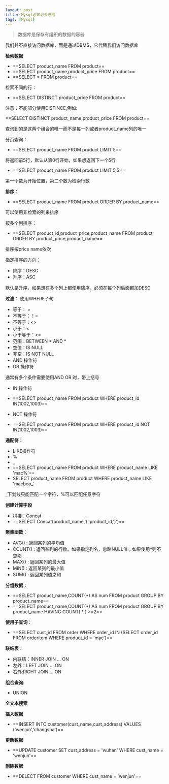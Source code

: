 ```yaml
---
layout: post
title: Mysql必知必会总结
tags: [Mysql]
---
```

> 数据库是保存有组织的数据的容器

我们并不直接访问数据库，而是通过DBMS，它代替我们访问数据库

**检索数据**

- ==SELECT product_name FROM product==
- ==SELECT product_name,product_price FROM product==
- ==SELECT * FROM product==

检索不同的行：
- ==SELECT DISTINCT product_price FROM product==

注意：不能部分使用DISTINCE,例如:

==SELECT DISTINCT product_name,product_price FROM product==

查询到的是这两个组合的唯一而不是每一列或者product_name列的唯一

分页查询：
- ==SELECT product_name FROM pruduct LIMIT 5==

将返回前5行，默认从第0行开始，如果想返回下一个5行

- ==SELECT product_name FROM product LIMIT 5,5==

第一个数为开始位置，第二个数为检索行数

**排序**：

- ==SELECT product_name FROM product ORDER BY product_name==

可以使用非检索的列来排序

按多个列排序：
- ==SELECT product_id,product_price,product_name FROM product ORDER BY product_price,product_name==

排序按price name依次

指定排序的方向：
- 降序：DESC
- 升序：ASC

默认是升序，如果想在多个列上都使用降序，必须在每个列后面都加DESC

**过滤**：
使用WHERE子句

- 等于： =
- 不等于：！=
- 不等于：<>
- 小于：<
- 小于等于：<=
- 范围：BETWEEN * AND *
- 空值：IS NULL
- 非空：IS NOT NULL
- AND 操作符
- OR 操作符

通常有多个条件需要使用AND OR 时，带上括号

- IN 操作符

- ==SELECT product_name FROM product WHERE product_id IN(1002,1003)==

- NOT 操作符
-  ==SELECT product_name FROM product WHERE product_id NOT IN(1002,1003)==

**通配符：**

- LIKE操作符
- %
- _
- ==SELECT product_name FROM product WHERE product_name LIKE 'mac%'==
- SELECT product_name FROM product WHERE product_name LIKE 'macboo_'

_下划线只能匹配一个字符，%可以匹配任意字符

**创建计算字段**
- 拼接：Concat
- ==SELECT Concat(product_name,'(',product_id,')')==

**聚集函数**：
- AVG() : 返回某列的平均值
- COUNT() : 返回某列的行数。如果指定列名，忽略NULL值；如果使用*则不忽略
- MAX() : 返回某列的最大值
- MIN() : 返回某列的最小值
- SUM() : 返回某列值之和

**分组数据**：
- ==SELECT product_name,COUNT(*) AS num FROM product GROUP BY product_name==
- ==SELECT product_name,COUNT(*) AS num FROM product GROUP BY product_name HAVING COUNT( * ) >=2==

**使用子查询**：
- ==SELECT cust_id FROM order WHERE order_id IN (SELECT order_id FROM orderitem WHERE product_id = 'mac')==

**联结表**：
- 内联结：INNER JOIN ... ON
- 左外：LEFT JOIN ... ON
- 右外:RIGHT JOIN ... ON

**组合查询**:
- UNION

**全文本搜索**

**插入数据**
- ==INSERT INTO customer(cust_name,cust_address) VALUES ('wenjun','changsha')==

**更新数据**
- ==UPDATE customer SET cust_address = 'wuhan' WHERE cust_name = 'wenjun'==

**删除数据**
- ==DELECT FROM customer WHERE cust_name = 'wenjun'==
